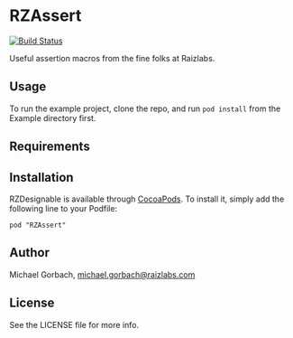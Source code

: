 RZAssert
============

[![Build Status](https://travis-ci.org/Raizlabs/RZAssert.svg)](https://travis-ci.org/Raizlabs/RZAssert)

Useful assertion macros from the fine folks at Raizlabs.

## Usage

To run the example project, clone the repo, and run `pod install` from the Example directory first.

## Requirements

## Installation

RZDesignable is available through [CocoaPods](http://cocoapods.org). To install
it, simply add the following line to your Podfile:

    pod "RZAssert"

## Author

Michael Gorbach, michael.gorbach@raizlabs.com

## License

See the LICENSE file for more info.
